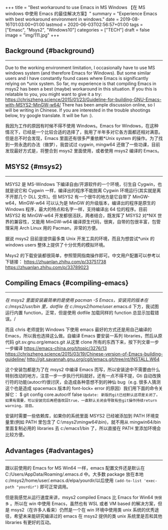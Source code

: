 +++
title = "Best workaround to use Emacs in MS Windows 【在 MS windows 中使用 Emacs 的最佳解决方案】"
summary = "Experience Emacs with best workaround environment in windows."
date = 2019-08-16T01:03:00+01:00
lastmod = 2020-06-03T02:56:57+01:00
tags = ["Emasc", "Msys2", "Windows10"]
categories = ["TECH"]
draft = false
image = "img/111.jpg"
+++

## Background {#background}

---

Due to the working environment limitation, I occasionally have to use MS windows system (and therefore Emacs for Windows). But some similar users and I have constantly found cases where Emacs is significantly relying on \*unix system. So far, my experience is that compiling Emacs in msys2 has been a best (maybe) workaround in this situation. If you this is relatable to you, you might want to give it a try:
<https://chriszheng.science/2015/01/23/Guideline-for-building-GNU-Emacs-with-MSYS2-MinGW-w64/>
There has been ample discussion online, so I will be writing in Chinese. If you are interested in the trouble shootings below, try google translate. It will be fun :).

我因为工作的原因有时候不得不使用 Windows。Emacs for Windows，在这种情况下，已经是一个比较合适的选择了，我用了半年多对它各方面都还相对满意。但是总不时会发现，Emacs 里面还有很多严重依赖\*Unix system 的操作。为了找到一劳永逸的办法（做梦），我尝试过 cygwin, mingw64 还做了一些功课，目前发现最好方式是，将整合到 msys2 里面使用，或者使用 msys2 编译的 Emacs。


## MSYS2 {#msys2}

---

MSYS2 是 MS-Windows 下编译自由/开源软件的一个环境，衍生自 Cygwin，也就是说它和 Cygwin 一样，编译出的程序不能脱离 Cygwin 环境运行(其实就是离不开那几个 DLL 文件)。但 MSYS2 有一个很牛的地方是它自带了 MinGW-w64，MinGW-w64 可以认为是 MinGW 的升级版本，编译出的程序是原生的 Windows 程序，最大的特点和名字一样，支持编译出 64 位的程序。目前 MSYS2 和 MinGW-w64 开发都很活跃，两者结合，既发挥了 MSYS2 对\*NIX 世界的兼容性，又能用 MinGW-w64 编译原生代码，很爽，自带的包很丰富，包管理采用 Arch Linux 用的 Pacman，非常的方便。

据说 msys2 目前是提供最多类 Unix 开发工具的环境，而且为想尝试\*unix 的 windows users 整体上提供了十分优秀的模拟环境。

Msys2 的下载安装都很简单，参照管网指南操作即可。中文用户配置可以参考以下链接：
<https://zhuanlan.zhihu.com/p/33751738>
<https://zhuanlan.zhihu.com/p/33789023>


## Compiling Emacs {#compiling-emacs}

---

_在 msys2 里面安装最简单的是使用 pacman -S Emacs，安装完的版本在 c:/msys2/usr/bin 里，dotfile 在 c:/msys2/home/user_.emacs.d 下方，我试图运行内置 function，正常，但是使用 dotfile 加载同样的 function 总显示加载错误。/

而且 chris 老师提到 Windows 下使用 emacs 最好的方式还是用自己编译的 Emacs，所以我也选择这么做。自编译 Emacs 要安装一系列 libraries，然后从原代码 git.sv.gnu.org/emacs.git 从这里 clone 所有的东西下来，按下列文章一步一步编译
<https://emacs-china.org/t/topic/3276/13>
<https://chriszheng.science/2015/03/19/Chinese-version-of-Emacs-building-guideline/>
<http://git.savannah.gnu.org/cgit/emacs.git/tree/nt/INSTALL.W64>

这个安装包都是为了在 msys2 中编译 Emacs 而写，所以安装途中不需要由什么特别改动的地方，注意一步一步执行代码就好。还有一点不得不提，Gti 自动改换行符的功能(autocrlf)很讨厌，会造成各种意想不到的神仙 bug（e.g. 很多人猜测这个也是造成 spacemacs 版本的 font-lock+ error 的原因）我们用下面的命令关掉它：
$ git config core.autocrlf false
`Update: 新版的git已经默认这项是关闭了。如果有需要，可以安装完后再把值改回true，一直默认关闭会导致有些git操作持续return warning，泪目。`

安装时需要一些依赖库，如果你的系统里面 MSYS2 已经被添加到 PATH 环境变量里(例如 PATH 里包含了 C:\msys2\mingw64\bin)，就不用从 mingwin64/bin 里面复制必用的 libraries 去 c:/emacs1/bin 了，所以直接在 PATH 里添加环境会比较方便。


## Advantages {#advantages}

---

跟以前使用的 Emacs for MS Win64 一样，emacs 配置文件还是默认在 C:/Users/AppData/Roaming/.emacs.d 中。大多数 package 放在本地 c:/msys2/home/user/.emacs.d/elpa/yourdir/以后使用 `(add-to-list 'exec-path "yourdir")` 即可正常调用。

但是我感觉从运行速度来讲，msys2 compiled Emacs 比 Emacs for Win64 `快很多` 。所以在 win 中使用 Emacs，虽然也有 WSL 或者 VM based 的解决方案，但是 msys2（在许多人看来）仍然是一个在 win 环境中使用类 unix 系统的优秀途径，希望未来能研究编译过的 emacs 在 msys2 提供的类 unix 系统里是否和其他 libraries 有更好的互动。
